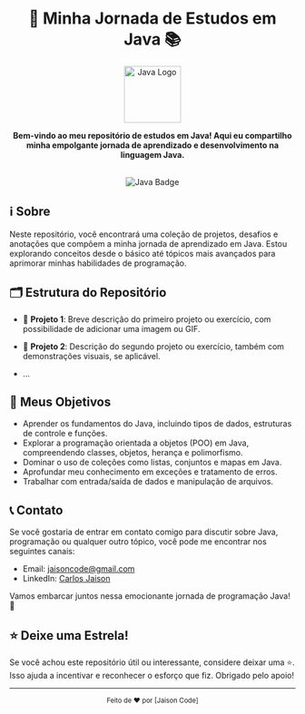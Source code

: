 <h1 align="center">🚀 Minha Jornada de Estudos em Java 📚</h1>

<p align="center">
  <img src="https://static.vecteezy.com/system/resources/previews/022/101/050/original/java-logo-transparent-free-png.png" alt="Java Logo" width="100">
</p>

<div align="center">
  <strong>Bem-vindo ao meu repositório de estudos em Java! Aqui eu compartilho minha empolgante jornada de aprendizado e desenvolvimento na linguagem Java.</strong>
</div>

<br>

<p align="center">
  <img src="https://img.shields.io/badge/Java-%23007396.svg?style=flat&logo=java&logoColor=white" alt="Java Badge">
</p>

## ℹ️ Sobre

Neste repositório, você encontrará uma coleção de projetos, desafios e anotações que compõem a minha jornada de aprendizado em Java. Estou explorando conceitos desde o básico até tópicos mais avançados para aprimorar minhas habilidades de programação.

## 🗂️ Estrutura do Repositório

- 📁 **Projeto 1**: Breve descrição do primeiro projeto ou exercício, com possibilidade de adicionar uma imagem ou GIF.

- 📁 **Projeto 2**: Descrição do segundo projeto ou exercício, também com demonstrações visuais, se aplicável.

- ...

## 🎯 Meus Objetivos

- Aprender os fundamentos do Java, incluindo tipos de dados, estruturas de controle e funções.
- Explorar a programação orientada a objetos (POO) em Java, compreendendo classes, objetos, herança e polimorfismo.
- Dominar o uso de coleções como listas, conjuntos e mapas em Java.
- Aprofundar meu conhecimento em exceções e tratamento de erros.
- Trabalhar com entrada/saída de dados e manipulação de arquivos.

## 📞 Contato

Se você gostaria de entrar em contato comigo para discutir sobre Java, programação ou qualquer outro tópico, você pode me encontrar nos seguintes canais:

- Email: jaisoncode@gmail.com
- LinkedIn: [Carlos Jaison](https://www.linkedin.com/in/jaisoncode/)

Vamos embarcar juntos nessa emocionante jornada de programação Java! 🚀

## ⭐ Deixe uma Estrela!

Se você achou este repositório útil ou interessante, considere deixar uma ⭐. Isso ajuda a incentivar e reconhecer o esforço que fiz. Obrigado pelo apoio!

---

<p align="center">
  <sub>Feito de ❤️ por [Jaison Code]</sub>
</p>

